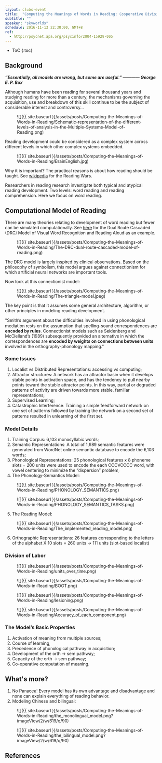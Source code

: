 ```yaml
---
layout: clubs-event
title:  "Computing the Meanings of Words in Reading: Cooperative Division of Labor Between Visual and Phonological Processes"
subtitle: ""
speaker: "skyworlds"
schedule: 2016-11-13 22:30:00, GMT+8
ref: 
  - http://psycnet.apa.org/psycinfo/2004-15929-005
---
```



* ToC
{:toc}

## Background    


***“Essentially, all models are wrong, but some are useful.” ———— George E. P. Box***      


Although humans have been reading for several thousand years and studying reading for more than a century, the mechanisms governing the acquisition, use and breakdown of this skill continue to be the subject of considerable interest and controversy...


<figure markdown="1">
![]({{ site.baseurl }}/assets/posts/Computing-the-Meanings-of-Words-in-Reading/Schematic-representation-of-the-different-levels-of-analysis-in-the-Multiple-Systems-Model-of-Reading.png)
</figure>


Reading development could be considered as a complex system across different levels in which other complex systems embedded.


<figure markdown="1">
![]({{ site.baseurl }}/assets/posts/Computing-the-Meanings-of-Words-in-Reading/BrainEnglish.jpg)
</figure>


Why it is important? The practical reasons is about how reading should be taught. See [wikipedia](https://en.wikipedia.org/wiki/Teaching_reading:_whole_language_and_phonics) for the Reading Wars.


Researchers in reading research investigate both typical and atypical reading development. Two levels: word reading and reading comprehension. Here we focus on word reading.


## Computational Model of Reading


There are many theories relating to development of word reading but fewer can be simulated computationally. See [here](http://www.cogsci.mq.edu.au/~ssaunder/DRC/) for the Dual Route Cascaded (DRC) Model of Visual Word Recognition and Reading Aloud as an example.


<figure markdown="1">
![]({{ site.baseurl }}/assets/posts/Computing-the-Meanings-of-Words-in-Reading/The-DRC-dual-route-cascaded-model-of-reading.png)
</figure>  


The DRC model is largely inspired by clinical observations. Based on the philosophy of symbolism, this model argues against connectionism for which artificial neural networks are important tools.


Now look at this connectionist model: 


<figure markdown="1">
![]({{ site.baseurl }}/assets/posts/Computing-the-Meanings-of-Words-in-Reading/The-triangle-model.jpeg)
</figure>

 The key point is that it assumes some general architecture, algorithm, or other principles in modeling reading development.
 
 
 "Smith’s argument about the difﬁculties involved in using phonological mediation rests on the assumption that spelling-sound correspondences are **encoded by rules**. Connectionist models such as Seidenberg and McClelland’s (1989) subsequently provided an alternative in which the correspondences are **encoded by weights on connections between units** involved in the orthography-phonology mapping."


### **Some Issues**   
  1) Localist vs Distributed Representations: accessing vs computing;   
  2) Attractor structures: A network has an attractor basin when it develops stable points in activation space, and has the tendency to pull nearby points toward the stable attractor points. In this way, partial or degraded patterns of activity are driven towards more stable, familiar representations;
  3) Supervised Learning;   
  4) Catastrophic Interference: Training a simple feedforward network on one set of patterns followed by training the network on a second set of patterns resulted in unlearning of the ﬁrst set.    
  
  
### **Model Details**   
  1) Training Corpus: 6,103 monosyllabic words;    
  2) Semantic Representations: A total of 1,989 semantic features were generated from WordNet online semantic database to encode the 6,103 words;   
  3) Phonological Representations: 25 phonological features x 8 phoneme slots = 200 units were used to encode the each CCCVCCCC word, with vowel centering to minimize the “dispersion” problem;   
  4) The Phonology-Semantics Model:    


<figure markdown="1">
![]({{ site.baseurl }}/assets/posts/Computing-the-Meanings-of-Words-in-Reading/PHONOLOGY_SEMANTICS.png)
</figure>


<figure markdown="1">
![]({{ site.baseurl }}/assets/posts/Computing-the-Meanings-of-Words-in-Reading/PHONOLOGY_SEMANTICS_TASKS.png)
</figure>


  5) The Reading Model:    
  
  
<figure markdown="1">
![]({{ site.baseurl }}/assets/posts/Computing-the-Meanings-of-Words-in-Reading/The_implemented_reading_model.png)
</figure>
  
  
  6) Orthographic Representations: 26 features corresponding to the letters of the alphabet X 10 slots = 260 units -> 111 units (slot-based localist)    
  

### **Division of Labor** 


<figure markdown="1">
![]({{ site.baseurl }}/assets/posts/Computing-the-Meanings-of-Words-in-Reading/units_over_time.png)
</figure>


<figure markdown="1">
![]({{ site.baseurl }}/assets/posts/Computing-the-Meanings-of-Words-in-Reading/BOOT.png)
</figure>


<figure markdown="1">
![]({{ site.baseurl }}/assets/posts/Computing-the-Meanings-of-Words-in-Reading/lesioning.png)
</figure>


<figure markdown="1">
![]({{ site.baseurl }}/assets/posts/Computing-the-Meanings-of-Words-in-Reading/Accuracy_of_each_component.png)
</figure>


### **The Model’s Basic Properties**   
  1) Activation of meaning from multiple sources;    
  2) Course of learning;    
  3) Precedence of phonological pathway in acquisition;    
  4) Development of the orth -> sem pathway;    
  5) Capacity of the orth -> sem pathway;    
  6) Co-operative computation of meaning.    


## What's more?

  1) No Panacea! Every model has its own advantage and disadvantage and none can explain everything of reading behavior.    
  2) Modeling Chinese and bilingual:


<figure markdown="1">
![]({{ site.baseurl }}/assets/posts/Computing-the-Meanings-of-Words-in-Reading/the_monolingual_model.png?imageView/2/w/619/q/90)
</figure>
  

<figure markdown="1">
![]({{ site.baseurl }}/assets/posts/Computing-the-Meanings-of-Words-in-Reading/the_bilingual_model.png?imageView/2/w/619/q/90)
</figure>


## References   

[^1]: Harm, M. W., & Seidenberg, M. S. (2004) Computing the Meanings of Words in Reading: Cooperative Division of Labor Between Visual and Phonological Processes. Psychological Review, 111(3), 662-720.  
[^2]: Cortese, M. J., & Balota, D. A. (2012) Visual Word Recognition in Skilled Adult Readers. in The Cambridge Handbook of Psycholinguistics (pp.159-185).
[^3]: Yang J., McCandliss B.D., Shu H., & Zevin, J. D. (2009) Simulating language-specific and language-general effects in a statistical learning model of Chinese reading. Journal of Memory and Language, 61(2), 238–257.
[^4]: Yang, J., Shu, H., McCandliss, B. D., & Zevin, J. D. (2013) Orthographic influences on division of labor in learning to read Chinese and English: insights from computational modeling. Bilingualism: Language and Cognition, 16(2), 354–366.
